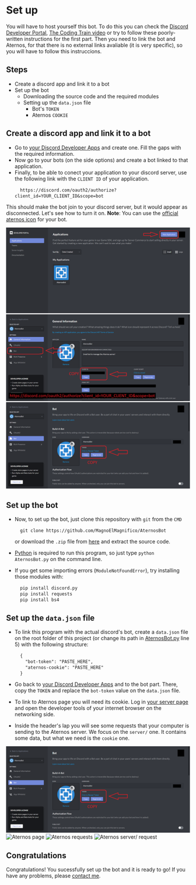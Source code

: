 # Set up

You will have to host yourself this bot. To do this you can check the [Discord Developer Portal](https://discord.com/developers/docs/intro), [The Coding Train video](https://www.youtube.com/watch?v=ibtXXoMxaho&t) or try to follow these poorly-written instructions for the first part. Then you need to link the bot and Aternos, for that there is no external links avaliable (it is very specific), so you will have to follow this instruccions.

## Steps

+ Create a discord app and link it to a bot
+ Set up the bot
  - Downloading the source code and the required modules
  - Setting up the `data.json` file
    * Bot's `TOKEN`
    * Aternos `COOKIE`

## Create a discord app and link it to a bot

+ Go to [your Discord Developer Apps](https://discord.com/developers/applications) and create one. Fill the gaps with the required information.
+ Now go to your bots (on the side options) and create a bot linked to that application.
+ Finally, to be able to conect your application to your discord server, use the following link with the `CLIENT ID` of your application.
  ```
    https://discord.com/oauth2/authorize?client_id=YOUR_CLIENT_ID&scope=bot
  ```
This should make the bot join to your discord server, but it would appear as disconnected. Let's see how to turn it on.
**Note**: You can use the [official aternos icon](aternos-icon.png) for your bot.

![Discord Apps](images/1-discord-app.png)
![Aternos App](images/2-app.png)
![Aternos Bot](images/3-app-bot.png)

## Set up the bot

+ Now, to set up the bot, just clone this repository with `git` from the `CMD`
  ```
    git clone https://github.com/MagnoElMagnifico/AternosBot
    ```
  or download the `.zip` file from [here](https://github.com/MagnoElMagnifico/AternosBot/archive/main.zip) and extract the source code.
+ [Python](https://www.python.org/downloads/) is required to run this program, so just type `python AternosBot.py` on the command line.
+ If you get some importing errors (`ModuleNotFoundError`), try installing those modules with:

  ```
    pip install discord.py
    pip install requests
    pip install bs4
  ```

## Set up the `data.json` file

+ To link this program with the actual discord's bot, create a `data.json` file on the root folder of this project (or change its path in [AternosBot.py](AternosBot.py) line 5) with the following structure:

  ```
    {
      "bot-token": "PASTE_HERE",
      "aternos-cookie": "PASTE_HERE"
    }
  ```

+ Go back to [your Discord Developer Apps](https://discord.com/developers/applications) and to the bot part. There, copy the `TOKEN` and replace the `bot-token` value on the `data.json` file.
+ To link to Aternos page you will need its cookie. Log in [your server page](https://www.aternos.com/server) and open the developer tools of your internet browser on the networking side.
+ Inside the header's lap you will see some requests that your computer is sending to the Aternos server. We focus on the `server/` one. It contains some data, but what we need is the `cookie` one.

![Aternos Bot](images/3-app-bot.png)
![Aternos page](images/4-aternos-webpage.png)
![Aternos requests](images/5-aternos-requests.png)
![Aternos server/ request](images/6-aternos-cookie.png)

## Congratulations

Congratulations! You sucessfully set up the bot and it is ready to go! If you have any problems, please [contact me](../README.md).

